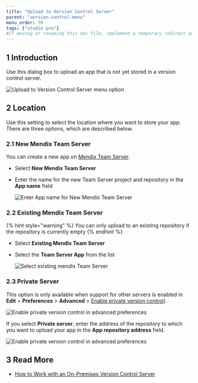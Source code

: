```yaml
---
title: "Upload to Version Control Server"
parent: "version-control-menu"
menu_order: 70
tags: ["studio pro"]
#If moving or renaming this doc file, implement a temporary redirect and let the respective team know they should update the URL in the product. See Mapping to Products for more details.
---
```


## 1 Introduction

Use this dialog box to upload an app that is not yet stored in a version control server.

![Upload to Version Control Server menu option](attachments/upload-to-version-control/upload-to-version-control-server.png)

## 2 Location

Use this setting to select the location where you want to store your app. There are three options, which are described below.

### 2.1 New Mendix Team Server

You can create a new app on [Mendix Team Server](/developerportal/develop/team-server).

* Select **New Mendix Team Server**
* Enter the name for the new Team Server project and repository in the **App name** field

	![Enter App name for New Mendix Team Server](attachments/upload-to-version-control/new-team-server-app.png)

### 2.2 Existing Mendix Team Server

{% hint style="warning" %}
You can only upload to an existing repository if the repository is currently empty
{% endhint %}

* Select **Existing Mendix Team Server**
* Select the **Team Server App** from the list

	![Select existing mendix Team Server](attachments/upload-to-version-control/existing-team-server-app.png)

### 2.3 Private Server

This option is only available when support for other servers is enabled in **Edit** > **Preferences** > **Advanced** > [Enable private version control](preferences-dialog#enable)).

![Enable private version control in advanced preferences](attachments/upload-to-version-control/enable-private-version-control.png)

If you select **Private server**, enter the address of the repository to which you want to upload your app in the **App repository address** field.

![Enable private version control in advanced preferences](attachments/upload-to-version-control/private-server-app.png)

## 3 Read More

* [How to Work with an On-Premises Version Control Server](/howto/collaboration-requirements-management/on-premises-svn-howto)
